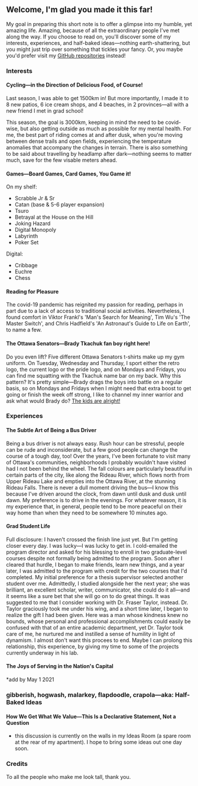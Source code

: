 ## Welcome, I'm glad you made it this far!
My goal in preparing this short note is to offer a glimpse into my humble, yet amazing life. Amazing, because of all the extraordinary people I've met along the way.
If you choose to read on, you'll discover some of my interests, experiences, and half-baked ideas—nothing earth-shattering, but you might just trip over something that tickles your fancy. Or, you maybe you'd prefer visit my [GitHub repositories](https://github.com/rmjatlas) instead!

### Interests
#### Cycling—in the Direction of Delicious Food, of Course!
Last season, I was able to get 1500km in! But more importantly, I made it to 8 new patios, 6 ice cream shops, and 4 beaches, in 2 provinces—all with a new friend I met in grad school!

This season, the goal is 3000km, keeping in mind the need to be covid-wise, but also getting outside as much as possible for my mental health. For me, the best part of riding comes at and after dusk, when you're moving between dense trails and open fields, experiencing the temperature anomalies that accompany the changes in terrain. There is also something to be said about travelling by headlamp after dark—nothing seems to matter much, save for the few visable meters ahead.

#### Games—Board Games, Card Games, You Game it!
On my shelf:
- Scrabble Jr & Sr
- Catan (base & 5-6 player expansion)
- Tsuro
- Betrayal at the House on the Hill
- Joking Hazard
- Digital Monopoly
- Labyrinth
- Poker Set

Digital:
- Cribbage
- Euchre
- Chess

#### Reading for Pleasure
The covid-19 pandemic has reignited my passion for reading, perhaps in part due to a lack of access to traditional social activities. Nevertheless, I found comfort in Viktor Frankl's 'Man's Search for Meaning', Tim Wu's 'The Master Switch', and Chris Hadfield's 'An Astronaut's Guide to Life on Earth', to name a few.

#### The Ottawa Senators—Brady Tkachuk fan boy right here!
Do you even lift? Five different Ottawa Senators t-shirts make up my gym uniform. On Tuesday, Wednesday and Thursday, I sport either the retro logo, the current logo or the pride logo, and on Mondays and Fridays, you can find me squatting with the Tkachuk name bar on my back. Why this pattern? It's pretty simple—Brady drags the boys into battle on a regular basis, so on Mondays and Fridays when I might need that extra boost to get going or finish the week off strong, I like to channel my inner warrior and ask what would Brady do? [The kids are alright!](https://www.youtube.com/watch?v=53eb7ILMLew)

### Experiences
#### The Subtle Art of Being a Bus Driver
Being a bus driver is not always easy. Rush hour can be stressful, people can be rude and inconsiderate, but a few good people can change the course of a tough day, too! Over the years, I've been fortunate to visit many of Ottawa's communities, neighborhoods I probably wouldn't have visited had I not been behind the wheel. The fall colours are particularly beautiful in certain parts of the city, like along the Rideau River, which flows north from Upper Rideau Lake and empties into the Ottawa River, at the stunning Rideau Falls. There is never a dull moment driving the bus—I know this because I've driven around the clock, from dawn until dusk and dusk until dawn. My preference is to drive in the evenings. For whatever reason, it is my experience that, in general, people tend to be more peaceful on their way home than when they need to be somewhere 10 minutes ago.

#### Grad Student Life
Full disclosure: I haven't crossed the finish line just yet. But I'm getting closer every day. I was lucky—I was lucky to get in. I cold-emailed the program director and asked for his blessing to enroll in two graduate-level courses despite not formally being admitted to the program. Soon after I cleared that hurdle, I began to make friends, learn new things, and a year later, I was admitted to the program with credit for the two courses that I'd completed. My initial preference for a thesis supervisor selected another student over me. Admittedly, I studied alongside her the next year; she was brilliant, an excellent scholar, writer, communicator, she could do it all—and it seems like a sure bet that she will go on to do great things. It was suggested to me that I consider working with Dr. Fraser Taylor, instead. Dr. Taylor graciously took me under his wing, and a short time later, I began to realize the gift I had been given. Here was a man whose kindness knew no bounds, whose personal and professional accomplishments could easily be confused with that of an entire academic department, yet Dr. Taylor took care of me, he nurtured me and instilled a sense of humility in light of dynamism. I almost don't want this procees to end. Maybe I can prolong this relationship, this experience, by giving my time to some of the projects currently underway in his lab.

#### The Joys of Serving in the  Nation's Capital
*add by May 1 2021

### gibberish, hogwash, malarkey, flapdoodle, crapola—aka: Half-Baked Ideas
#### How We Get What We Value—This Is a Declarative Statement, Not a Question
- this discussion is currently on the walls in my Ideas Room (a spare room at the rear of my apartment). I hope to bring some ideas out one day soon.

### Credits
To all the people who make me look tall, thank you.








